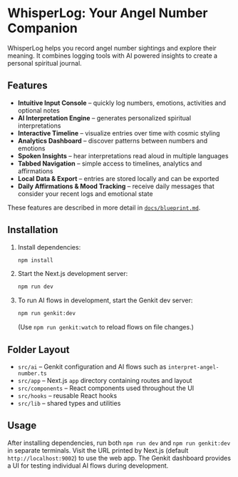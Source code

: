# WhisperLog: Your Angel Number Companion

WhisperLog helps you record angel number sightings and explore their meaning. It combines logging tools with AI powered insights to create a personal spiritual journal.

## Features
- **Intuitive Input Console** – quickly log numbers, emotions, activities and optional notes
- **AI Interpretation Engine** – generates personalized spiritual interpretations
- **Interactive Timeline** – visualize entries over time with cosmic styling
- **Analytics Dashboard** – discover patterns between numbers and emotions
- **Spoken Insights** – hear interpretations read aloud in multiple languages
- **Tabbed Navigation** – simple access to timelines, analytics and affirmations
- **Local Data & Export** – entries are stored locally and can be exported
- **Daily Affirmations & Mood Tracking** – receive daily messages that consider your recent logs and emotional state

These features are described in more detail in [`docs/blueprint.md`](docs/blueprint.md).

## Installation
1. Install dependencies:
   ```bash
   npm install
   ```
2. Start the Next.js development server:
   ```bash
   npm run dev
   ```
3. To run AI flows in development, start the Genkit dev server:
   ```bash
   npm run genkit:dev
   ```
   (Use `npm run genkit:watch` to reload flows on file changes.)

## Folder Layout
- `src/ai` – Genkit configuration and AI flows such as `interpret-angel-number.ts`
- `src/app` – Next.js `app` directory containing routes and layout
- `src/components` – React components used throughout the UI
- `src/hooks` – reusable React hooks
- `src/lib` – shared types and utilities

## Usage
After installing dependencies, run both `npm run dev` and `npm run genkit:dev` in separate terminals. Visit the URL printed by Next.js (default `http://localhost:9002`) to use the web app. The Genkit dashboard provides a UI for testing individual AI flows during development.
